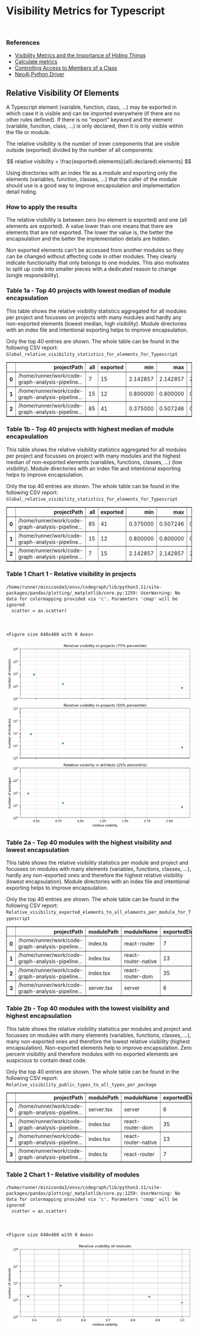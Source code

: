# Visibility Metrics for Typescript
<br>  

### References
- [Visibility Metrics and the Importance of Hiding Things](https://dzone.com/articles/visibility-metrics-and-the-importance-of-hiding-th)
- [Calculate metrics](https://101.jqassistant.org/calculate-metrics/index.html)
- [Controlling Access to Members of a Class](https://docs.oracle.com/javase/tutorial/java/javaOO/accesscontrol.html)
- [Neo4j Python Driver](https://neo4j.com/docs/api/python-driver/current)









## Relative Visibility Of Elements

A Typescript element (variable, function, class, ...) may be exported in which case it is visible and can be imported everywhere (if there are no other rules defined). If there is no "export" keyword and the element (variable, function, class, ...) is only declared, then it is only visible within the file or module.

The relative visibility is the number of inner components that are visible outside (exported) divided by the number of all components:

$$ relative visibility = \frac{exported\:elements}{all\:declared\:elements} $$

Using directories with an index file as a module and exporting only the elements (variables, function, classes, ...) that the caller of the module should use is a good way to improve encapsulation and implementation detail hiding.

### How to apply the results

The relative visibility is between zero (no element is exported) and one (all elements are exported). A value lower than one means that there are elements that are not exported. The lower the value is, the better the encapsulation and the better the implementation details are hidden. 

Non exported elements can't be accessed from another modules so they can be changed without affecting code in other modules. They clearly indicate functionality that only belongs to one modules. This also motivates to split up code into smaller pieces with a dedicated reason to change (single responsibility).

### Table 1a - Top 40 projects with lowest median of module encapsulation

This table shows the relative visibility statistics aggregated for all modules per project and focusses on projects with many modules and hardly any non-exported elements (lowest median, high visibility). Module directories with an index file and intentional exporting helps to improve encapsulation.

Only the top 40 entries are shown. The whole table can be found in the following CSV report:  
`Global_relative_visibility_statistics_for_elements_for_Typescript`




<div>
<table border="1" class="dataframe">
  <thead>
    <tr style="text-align: right;">
      <th></th>
      <th>projectPath</th>
      <th>all</th>
      <th>exported</th>
      <th>min</th>
      <th>max</th>
      <th>average</th>
      <th>percentile25</th>
      <th>percentile50</th>
      <th>percentile75</th>
      <th>percentile90</th>
      <th>percentile95</th>
      <th>percentile99</th>
    </tr>
  </thead>
  <tbody>
    <tr>
      <th>0</th>
      <td>/home/runner/work/code-graph-analysis-pipeline...</td>
      <td>7</td>
      <td>15</td>
      <td>2.142857</td>
      <td>2.142857</td>
      <td>2.142857</td>
      <td>2.142857</td>
      <td>2.142857</td>
      <td>2.142857</td>
      <td>2.142857</td>
      <td>2.142857</td>
      <td>2.142857</td>
    </tr>
    <tr>
      <th>1</th>
      <td>/home/runner/work/code-graph-analysis-pipeline...</td>
      <td>15</td>
      <td>12</td>
      <td>0.800000</td>
      <td>0.800000</td>
      <td>0.800000</td>
      <td>0.800000</td>
      <td>0.800000</td>
      <td>0.800000</td>
      <td>0.800000</td>
      <td>0.800000</td>
      <td>0.800000</td>
    </tr>
    <tr>
      <th>2</th>
      <td>/home/runner/work/code-graph-analysis-pipeline...</td>
      <td>85</td>
      <td>41</td>
      <td>0.375000</td>
      <td>0.507246</td>
      <td>0.441123</td>
      <td>0.408062</td>
      <td>0.441123</td>
      <td>0.474185</td>
      <td>0.494022</td>
      <td>0.500634</td>
      <td>0.505924</td>
    </tr>
  </tbody>
</table>
</div>



### Table 1b - Top 40 projects with highest median of module encapsulation

This table shows the relative visibility statistics aggregated for all modules per project and focusses on project with many modules and the highest median of non-exported elements (variables, functions, classes, ...) (low visibility). Module directories with an index file and intentional exporting helps to improve encapsulation.

Only the top 40 entries are shown. The whole table can be found in the following CSV report:  
`Global_relative_visibility_statistics_for_elements_for_Typescript`




<div>
<table border="1" class="dataframe">
  <thead>
    <tr style="text-align: right;">
      <th></th>
      <th>projectPath</th>
      <th>all</th>
      <th>exported</th>
      <th>min</th>
      <th>max</th>
      <th>average</th>
      <th>percentile25</th>
      <th>percentile50</th>
      <th>percentile75</th>
      <th>percentile90</th>
      <th>percentile95</th>
      <th>percentile99</th>
    </tr>
  </thead>
  <tbody>
    <tr>
      <th>0</th>
      <td>/home/runner/work/code-graph-analysis-pipeline...</td>
      <td>85</td>
      <td>41</td>
      <td>0.375000</td>
      <td>0.507246</td>
      <td>0.441123</td>
      <td>0.408062</td>
      <td>0.441123</td>
      <td>0.474185</td>
      <td>0.494022</td>
      <td>0.500634</td>
      <td>0.505924</td>
    </tr>
    <tr>
      <th>1</th>
      <td>/home/runner/work/code-graph-analysis-pipeline...</td>
      <td>15</td>
      <td>12</td>
      <td>0.800000</td>
      <td>0.800000</td>
      <td>0.800000</td>
      <td>0.800000</td>
      <td>0.800000</td>
      <td>0.800000</td>
      <td>0.800000</td>
      <td>0.800000</td>
      <td>0.800000</td>
    </tr>
    <tr>
      <th>2</th>
      <td>/home/runner/work/code-graph-analysis-pipeline...</td>
      <td>7</td>
      <td>15</td>
      <td>2.142857</td>
      <td>2.142857</td>
      <td>2.142857</td>
      <td>2.142857</td>
      <td>2.142857</td>
      <td>2.142857</td>
      <td>2.142857</td>
      <td>2.142857</td>
      <td>2.142857</td>
    </tr>
  </tbody>
</table>
</div>



### Table 1 Chart 1 - Relative visibility in projects

    /home/runner/miniconda3/envs/codegraph/lib/python3.11/site-packages/pandas/plotting/_matplotlib/core.py:1259: UserWarning: No data for colormapping provided via 'c'. Parameters 'cmap' will be ignored
      scatter = ax.scatter(



    <Figure size 640x480 with 0 Axes>



    
![png](VisibilityMetricsTypescript_files/VisibilityMetricsTypescript_17_2.png)
    


### Table 2a - Top 40 modules with the highest visibility and lowest encapsulation

This table shows the relative visibility statistics per module and project and focusses on modules with many elements (variables, functions, classes, ...), hardly any non-exported ones and therefore the highest relative visibility (lowest encapsulation). Module directories with an index file and intentional exporting helps to improve encapsulation.

Only the top 40 entries are shown. The whole table can be found in the following CSV report:  
`Relative_visibility_exported_elements_to_all_elements_per_module_for_Typescript`




<div>
<table border="1" class="dataframe">
  <thead>
    <tr style="text-align: right;">
      <th></th>
      <th>projectPath</th>
      <th>modulePath</th>
      <th>moduleName</th>
      <th>exportedElements</th>
      <th>allElements</th>
      <th>relativeVisibility</th>
    </tr>
  </thead>
  <tbody>
    <tr>
      <th>0</th>
      <td>/home/runner/work/code-graph-analysis-pipeline...</td>
      <td>index.ts</td>
      <td>react-router</td>
      <td>7</td>
      <td>7</td>
      <td>1.000000</td>
    </tr>
    <tr>
      <th>1</th>
      <td>/home/runner/work/code-graph-analysis-pipeline...</td>
      <td>index.tsx</td>
      <td>react-router-native</td>
      <td>13</td>
      <td>15</td>
      <td>0.866667</td>
    </tr>
    <tr>
      <th>2</th>
      <td>/home/runner/work/code-graph-analysis-pipeline...</td>
      <td>index.tsx</td>
      <td>react-router-dom</td>
      <td>35</td>
      <td>69</td>
      <td>0.507246</td>
    </tr>
    <tr>
      <th>3</th>
      <td>/home/runner/work/code-graph-analysis-pipeline...</td>
      <td>server.tsx</td>
      <td>server</td>
      <td>6</td>
      <td>16</td>
      <td>0.375000</td>
    </tr>
  </tbody>
</table>
</div>



### Table 2b - Top 40 modules with the lowest visibility and highest encapsulation

This table shows the relative visibility statistics per modules and project and focusses on modules with many elements (variables, functions, classes, ...), many non-exported ones and therefore the lowest relative visibility (highest encapsulation). Non-exported elements help to improve encapsulation. Zero percent visibility and therefore modules with no exported elements are suspicious to contain dead code.

Only the top 40 entries are shown. The whole table can be found in the following CSV report:  
`Relative_visibility_public_types_to_all_types_per_package`




<div>
<table border="1" class="dataframe">
  <thead>
    <tr style="text-align: right;">
      <th></th>
      <th>projectPath</th>
      <th>modulePath</th>
      <th>moduleName</th>
      <th>exportedElements</th>
      <th>allElements</th>
      <th>relativeVisibility</th>
    </tr>
  </thead>
  <tbody>
    <tr>
      <th>0</th>
      <td>/home/runner/work/code-graph-analysis-pipeline...</td>
      <td>server.tsx</td>
      <td>server</td>
      <td>6</td>
      <td>16</td>
      <td>0.375000</td>
    </tr>
    <tr>
      <th>1</th>
      <td>/home/runner/work/code-graph-analysis-pipeline...</td>
      <td>index.tsx</td>
      <td>react-router-dom</td>
      <td>35</td>
      <td>69</td>
      <td>0.507246</td>
    </tr>
    <tr>
      <th>2</th>
      <td>/home/runner/work/code-graph-analysis-pipeline...</td>
      <td>index.tsx</td>
      <td>react-router-native</td>
      <td>13</td>
      <td>15</td>
      <td>0.866667</td>
    </tr>
    <tr>
      <th>3</th>
      <td>/home/runner/work/code-graph-analysis-pipeline...</td>
      <td>index.ts</td>
      <td>react-router</td>
      <td>7</td>
      <td>7</td>
      <td>1.000000</td>
    </tr>
  </tbody>
</table>
</div>



### Table 2 Chart 1 - Relative visibility of modules

    /home/runner/miniconda3/envs/codegraph/lib/python3.11/site-packages/pandas/plotting/_matplotlib/core.py:1259: UserWarning: No data for colormapping provided via 'c'. Parameters 'cmap' will be ignored
      scatter = ax.scatter(



    <Figure size 640x480 with 0 Axes>



    
![png](VisibilityMetricsTypescript_files/VisibilityMetricsTypescript_24_2.png)
    

